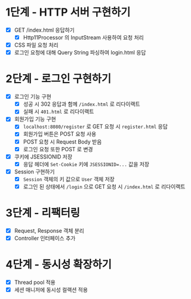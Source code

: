 # 1단계 - HTTP 서버 구현하기

- [x] GET /index.html 응답하기
  - [x] Http11Processor 의 InputStream 사용하여 요청 처리
- [x] CSS 파일 요청 처리
- [x] 로그인 요청에 대해 Query String 파싱하여 login.html 응답

# 2단계 - 로그인 구현하기

- [x] 로그인 기능 구현
  - [x] 성공 시 302 응답과 함께 `/index.html` 로 리다이랙트
  - [x] 실패 시 `401.html` 로 리다이랙트
- [x] 회원가입 기능 구현
  - [x] `localhost:8080/register` 로 GET 요청 시 `register.html` 응답
  - [x] 회원가입 버튼은 POST 요청 사용
  - [x] POST 요청 시 Request Body 받음
  - [x] 로그인 요청 또한 POST 로 변경
- [x] 쿠키에 JSESSIONID 저장
  - [x] 응답 헤더에 `Set-Cookie` 키에 `JSESSIONID=...` 값을 저장
- [x] Session 구현하기
  - [x] `Session` 객체의 키 값으로 `User` 객체 저장
  - [x] 로그인 된 상태에서 `/login` 으로 GET 요청 시 `/index.html` 로 리다이랙트

# 3단계 - 리팩터링

- [x] Request, Response 객체 분리
- [x] Controller 인터페이스 추가

# 4단계 - 동시성 확장하기

- [x] Thread pool 적용
- [x] 세션 매니저에 동시성 컬랙션 적용
